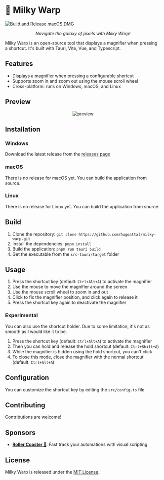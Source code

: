 # 🌌 Milky Warp
[![Build and Release macOS DMG](https://github.com/systemoutprintlnhelloworld/milky-warp-mac/actions/workflows/main.yml/badge.svg)](https://github.com/systemoutprintlnhelloworld/milky-warp-mac/actions/workflows/main.yml)
<p align="center"><i>Navigate the galaxy of pixels with Milky Warp!</i></p>

Milky Warp is an open-source tool that displays a magnifier when pressing a shortcut. It's built with Tauri, Vite, Vue, and Typescript.

## Features

- Displays a magnifier when pressing a configurable shortcut
- Supports zoom in and zoom out using the mouse scroll wheel
- Cross-platform: runs on Windows, macOS, and Linux

## Preview

<p align="center"><img src="https://user-images.githubusercontent.com/4563971/236351314-0082007d-e740-47b3-8505-7e79fec0b653.gif" alt="preview"></p>

## Installation

### Windows
Download the latest release from the [releases page](https://github.com/hugoattal/milky-warp/releases)

### macOS
There is no release for macOS yet. You can build the application from source.

### Linux
There is no release for Linux yet. You can build the application from source.

## Build

1. Clone the repository: `git clone https://github.com/hugoattal/milky-warp.git`
2. Install the dependencies: `pnpm install`
3. Build the application: `pnpm run tauri build`
4. Get the executable from the `src-tauri/target` folder

## Usage

1. Press the shortcut key (default: `Ctrl+Alt+A`) to activate the magnifier
2. Use the mouse to move the magnifier around the screen
3. Use the mouse scroll wheel to zoom in and out
4. Click to fix the magnifier position, and click again to release it
5. Press the shortcut key again to deactivate the magnifier

### Experimental

You can also use the shortcut holder. Due to some limitation, it's not as smooth as I would like it to be.
1. Press the shortcut key (default: `Ctrl+Alt+A`) to activate the magnifier
2. Then you can hold and release the hold shortcut (default: `Ctrl+Shift+A`)
3. While the magnifier is hidden using the hold shortcut, you can't click
4. To close this mode, close the magnifier with the normal shortcut (default: `Ctrl+Alt+A`)

## Configuration

You can customize the shortcut key by editing the `src/config.ts` file.

## Contributing

Contributions are welcome!

## Sponsors

- [**Roller Coaster** 🎢](https://roller-coaster.app): Fast track your automations with visual scripting

## License

Milky Warp is released under the [MIT License](LICENSE).
